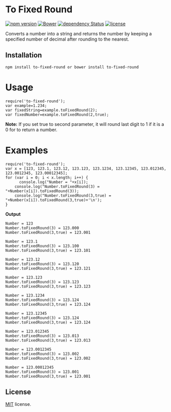 # To Fixed Round
[![npm version](https://badge.fury.io/js/to-fixed-round.svg)](https://badge.fury.io/js/to-fixed-round) 
[![Bower](https://img.shields.io/bower/v/to-fixed-round.svg)]()
[![dependency Status](https://david-dm.org/eraycetinay/to-fixed-round.svg)](https://david-dm.org/eraycetinay/to-fixed-round.svg)
[![license](https://img.shields.io/github/license/mashape/apistatus.svg)]()

Converts a number into a string and returns the number by keeping a specified number of decimal after rounding to the nearest.

## Installation
```
npm install to-fixed-round or bower install to-fixed-round
```
# Usage
```
require('to-fixed-round');
var example=1.234;
var fixedString=example.toFixedRound(2);
var fixedNumber=example.toFixedRound(2,true);
```
**Note:** If you set true to second parameter, it will round last digit to 1 if it is a 0 for to return a number.
# Examples
```
require('to-fixed-round');
var x = [123, 123.1, 123.12, 123.123, 123.1234, 123.12345, 123.012345, 123.0012345, 123.00012345];
for (var i = 0; i < x.length; i++) {
	  console.log("Number = "+x[i]);
    console.log("Number.toFixedRound(3) = "+Number(x[i]).toFixedRound(3));
    console.log("Number.toFixedRound(3,true) = "+Number(x[i]).toFixedRound(3,true)+'\n');
}
```
**Output**
```
Number = 123
Number.toFixedRound(3) = 123.000
Number.toFixedRound(3,true) = 123.001

Number = 123.1
Number.toFixedRound(3) = 123.100
Number.toFixedRound(3,true) = 123.101

Number = 123.12
Number.toFixedRound(3) = 123.120
Number.toFixedRound(3,true) = 123.121

Number = 123.123
Number.toFixedRound(3) = 123.123
Number.toFixedRound(3,true) = 123.123

Number = 123.1234
Number.toFixedRound(3) = 123.124
Number.toFixedRound(3,true) = 123.124

Number = 123.12345
Number.toFixedRound(3) = 123.124
Number.toFixedRound(3,true) = 123.124

Number = 123.012345
Number.toFixedRound(3) = 123.013
Number.toFixedRound(3,true) = 123.013

Number = 123.0012345
Number.toFixedRound(3) = 123.002
Number.toFixedRound(3,true) = 123.002

Number = 123.00012345
Number.toFixedRound(3) = 123.001
Number.toFixedRound(3,true) = 123.001
```
## License
[MIT](LICENSE) license.
